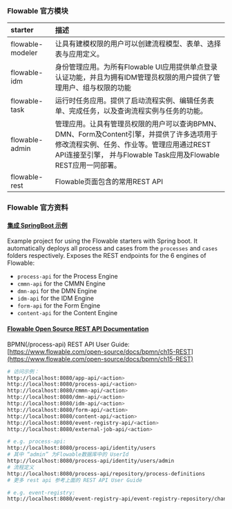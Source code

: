 ### Flowable 官方模块
| starter          | 描述                                                                                                                              |
|:-----------------|:--------------------------------------------------------------------------------------------------------------------------------|
| flowable-modeler | 让具有建模权限的用户可以创建流程模型、表单、选择表与应用定义。                                                                                                 |
| flowable-idm     | 身份管理应用。为所有Flowable UI应用提供单点登录认证功能，并且为拥有IDM管理员权限的用户提供了管理用户、组与权限的功能                                                               |
| flowable-task    | 运行时任务应用。提供了启动流程实例、编辑任务表单、完成任务，以及查询流程实例与任务的功能。                                                                                   |
| flowable-admin   | 管理应用。让具有管理员权限的用户可以查询BPMN、DMN、Form及Content引擎，并提供了许多选项用于修改流程实例、任务、作业等。管理应用通过REST API连接至引擎， 并与Flowable Task应用及Flowable REST应用一同部署。 |
| flowable-rest    | Flowable页面包含的常用REST API                                                                                                         |

### Flowable 官方资料
#### [集成 SpringBoot 示例](https://github.com/flowable/flowable-examples/tree/master/spring-boot-example)
Example project for using the Flowable starters with Spring boot.
It automatically deploys all process and cases from the `processes` and `cases` folders respectively.
Exposes the REST endpoints for the 6 engines of Flowable:
* `process-api` for the Process Engine
* `cmmn-api` for the CMMN Engine
* `dmn-api` for the DMN Engine
* `idm-api` for the IDM Engine
* `form-api` for the Form Engine
* `content-api` for the Content Engine

#### [Flowable Open Source REST API Documentation](https://documentation.flowable.com/latest/develop/core-swagger/)
BPMN(/process-api) REST API User Guide: [https://www.flowable.com/open-source/docs/bpmn/ch15-REST](https://www.flowable.com/open-source/docs/bpmn/ch15-REST)
```bash
# 访问示例：
http://localhost:8080/app-api/<action>
http://localhost:8080/process-api/<action>
http://localhost:8080/cmmn-api/<action>
http://localhost:8080/dmn-api/<action>
http://localhost:8080/idm-api/<action>
http://localhost:8080/form-api/<action>
http://localhost:8080/content-api/<action>
http://localhost:8080/event-registry-api/<action>
http://localhost:8080/external-job-api/<action>

# e.g. process-api:
http://localhost:8080/process-api/identity/users
# 其中 “admin” 为Flowable数据库中的 UserId
http://localhost:8080/process-api/identity/users/admin
# 流程定义
http://localhost:8080/process-api/repository/process-definitions
# 更多 rest api 参考上面的 REST API User Guide

# e.g. event-registry:
http://localhost:8080/event-registry-api/event-registry-repository/channel-definitions
```


